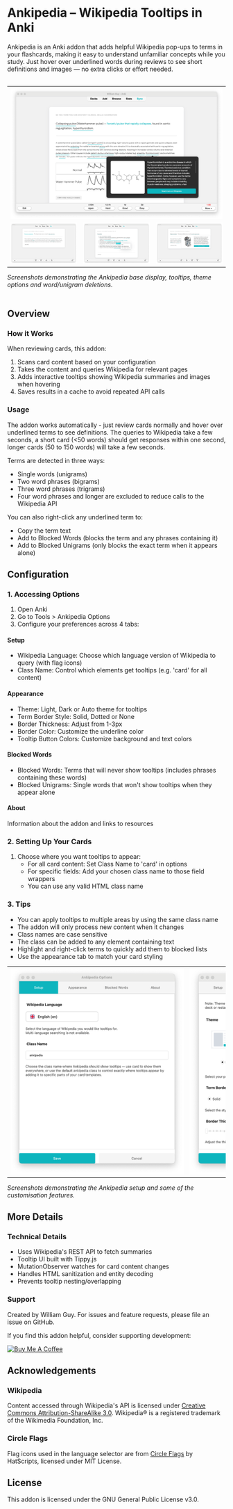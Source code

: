 # Ankipedia – Wikipedia Tooltips in Anki
Ankipedia is an Anki addon that adds helpful Wikipedia pop-ups to terms in your flashcards, making it easy to understand unfamiliar concepts while you study. Just hover over underlined words during reviews to see short definitions and images — no extra clicks or effort needed.
<br><br>
<table>
  <tr>
    <td colspan="3">
      <img src="https://github.com/ctrlaltwill/Ankipedia/blob/main/Images/Demo-2.png" alt="Ankipedia Demo Image 2" style="width: 100%; height: auto;">
    </td>
  </tr>
  <tr>
    <td><img src="https://github.com/ctrlaltwill/Ankipedia/blob/main/Images/Demo-1.png" alt="Ankipedia Demo Image 1" style="width: 100%; height: auto;"></td>
    <td><img src="https://github.com/ctrlaltwill/Ankipedia/blob/main/Images/Demo-3.png" alt="Ankipedia Demo Image 3" style="width: 100%; height: auto;"></td>
    <td><img src="https://github.com/ctrlaltwill/Ankipedia/blob/main/Images/Demo-4.png" alt="Ankipedia Demo Image 4" style="width: 100%; height: auto;"></td>
  </tr>
</table>

<i>Screenshots demonstrating the Ankipedia base display, tooltips, theme options and word/unigram deletions.</i>
<br><br>

## Overview 

### How it Works
When reviewing cards, this addon:
1. Scans card content based on your configuration
2. Takes the content and queries Wikipedia for relevant pages
3. Adds interactive tooltips showing Wikipedia summaries and images when hovering
4. Saves results in a cache to avoid repeated API calls

### Usage
The addon works automatically - just review cards normally and hover over underlined terms to see definitions. The queries to Wikipedia take a few seconds, a short card (<50 words) should get responses within one second, longer cards (50 to 150 words) will take a few seconds.

Terms are detected in three ways:
- Single words (unigrams)
- Two word phrases (bigrams) 
- Three word phrases (trigrams)
- Four word phrases and longer are excluded to reduce calls to the Wikipedia API

You can also right-click any underlined term to:
- Copy the term text
- Add to Blocked Words (blocks the term and any phrases containing it)  
- Add to Blocked Unigrams (only blocks the exact term when it appears alone)

## Configuration

### 1. Accessing Options
1. Open Anki
2. Go to Tools > Ankipedia Options
3. Configure your preferences across 4 tabs:

#### Setup
- Wikipedia Language: Choose which language version of Wikipedia to query (with flag icons)
- Class Name: Control which elements get tooltips (e.g. 'card' for all content)

#### Appearance  
- Theme: Light, Dark or Auto theme for tooltips
- Term Border Style: Solid, Dotted or None
- Border Thickness: Adjust from 1-3px
- Border Color: Customize the underline color
- Tooltip Button Colors: Customize background and text colors

#### Blocked Words
- Blocked Words: Terms that will never show tooltips (includes phrases containing these words)
- Blocked Unigrams: Single words that won't show tooltips when they appear alone

#### About
Information about the addon and links to resources

### 2. Setting Up Your Cards
1. Choose where you want tooltips to appear:
   - For all card content: Set Class Name to 'card' in options
   - For specific fields: Add your chosen class name to those field wrappers
   - You can use any valid HTML class name

### 3. Tips
- You can apply tooltips to multiple areas by using the same class name
- The addon will only process new content when it changes
- Class names are case sensitive
- The class can be added to any element containing text
- Highlight and right-click terms to quickly add them to blocked lists
- Use the appearance tab to match your card styling

<table>
  <tr>
    <td><img src="https://github.com/ctrlaltwill/Ankipedia/blob/main/Images/Settings-1.png" alt="Ankipedia Settings" style="min-width:400px; width:100%; height:auto;"></td>
    <td><img src="https://github.com/ctrlaltwill/Ankipedia/blob/main/Images/Settings-2.png" alt="Ankipedia Settings" style="min-width:400px; width:100%; height:auto;"></td>
    <td><img src="https://github.com/ctrlaltwill/Ankipedia/blob/main/Images/Settings-3.png" alt="Ankipedia Settings" style="min-width:400px; width:100%; height:auto;"></td>
  </tr>
</table>
<i>Screenshots demonstrating the Ankipedia setup and some of the customisation features.</i>


## More Details 

### Technical Details
- Uses Wikipedia's REST API to fetch summaries 
- Tooltip UI built with Tippy.js
- MutationObserver watches for card content changes
- Handles HTML sanitization and entity decoding
- Prevents tooltip nesting/overlapping

### Support
Created by William Guy. For issues and feature requests, please file an issue on GitHub.

If you find this addon helpful, consider supporting development:

<a href="https://www.buymeacoffee.com/williamguy" target="_blank"><img src="https://cdn.buymeacoffee.com/buttons/v2/default-yellow.png" alt="Buy Me A Coffee" style="height: 60px !important;width: 217px !important;" ></a>

## Acknowledgements

### Wikipedia
Content accessed through Wikipedia's API is licensed under [Creative Commons Attribution-ShareAlike 3.0](https://creativecommons.org/licenses/by-sa/3.0/). Wikipedia® is a registered trademark of the Wikimedia Foundation, Inc.

### Circle Flags
Flag icons used in the language selector are from [Circle Flags](https://github.com/HatScripts/circle-flags/) by HatScripts, licensed under MIT License.

## License

This addon is licensed under the GNU General Public License v3.0.
